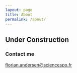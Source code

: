 ```yaml
---
layout: page
title: About
permalink: /about/
---
```


## Under Construction

### Contact me

[florian.andersen@sciencespo.fr](mailto:florian.andersen@sciencespo.fr)
